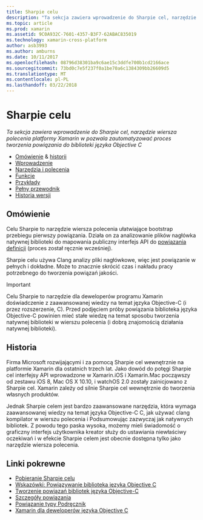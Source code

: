 ```yaml
---
title: Sharpie celu
description: "Ta sekcja zawiera wprowadzenie do Sharpie cel, narzędzie wiersza polecenia platformy Xamarin w pozwala zautomatyzować proces tworzenia powiązania do biblioteki języka Objective C"
ms.topic: article
ms.prod: xamarin
ms.assetid: 9C0A932C-7601-4357-B3F7-62ABAC835019
ms.technology: xamarin-cross-platform
author: asb3993
ms.author: amburns
ms.date: 10/11/2017
ms.openlocfilehash: 08796d38301ba9c6ae15c3ddfe700b1cd2166ace
ms.sourcegitcommit: 73bd0c7e5f237f0a1be70a6c1384309bb26609d5
ms.translationtype: MT
ms.contentlocale: pl-PL
ms.lasthandoff: 03/22/2018
---
```

# <a name="objective-sharpie"></a>Sharpie celu

_Ta sekcja zawiera wprowadzenie do Sharpie cel, narzędzie wiersza polecenia platformy Xamarin w pozwala zautomatyzować proces tworzenia powiązania do biblioteki języka Objective C_

- [Omówienie](#overview) & [historii](#history)
- [Wprowadzenie](get-started.md)
- [Narzędzia i polecenia](tools.md)
- [Funkcje](platform/index.md)
- [Przykłady](examples/index.md)
- [Pełny przewodnik](~/ios/platform/binding-objective-c/walkthrough.md)
- [Historia wersji](releases.md)

## <a name="overview"></a>Omówienie

Celu Sharpie to narzędzie wiersza polecenia ułatwiające bootstrap przebiegu pierwszy powiązania.
Działa on za analizowanie plików nagłówka natywnej biblioteki do mapowania publiczny interfejs API do [powiązania definicji](~/cross-platform/macios/binding/objective-c-libraries.md#The_API_definition_file) (proces został ręcznie wcześniej).

Sharpie celu używa Clang analizy pliki nagłówkowe, więc jest powiązanie w pełnych i dokładne. Może to znacznie skrócić czas i nakładu pracy potrzebnego do tworzenia powiązań jakości.

> [!IMPORTANT]
> Celu Sharpie to narzędzie dla deweloperów programu Xamarin doświadczenie z zaawansowanej wiedzy na temat języka Objective-C (i przez rozszerzenie, C). Przed podjęciem próby powiązania biblioteka języka Objective-C powinien mieć stałe wiedzę na temat sposobu tworzenia natywnej biblioteki w wierszu polecenia (i dobrą znajomością działania natywnej biblioteki).

## <a name="history"></a>Historia

Firma Microsoft rozwijającymi i za pomocą Sharpie cel wewnętrznie na platformie Xamarin dla ostatnich trzech lat. Jako dowód do potęgi Sharpie cel interfejsy API wprowadzone w Xamarin.iOS i Xamarin.Mac począwszy od zestawu iOS 8, Mac OS X 10.10, i watchOS 2.0 zostały zainicjowano z Sharpie cel. Xamarin zależy od silnie Sharpie cel wewnętrznie do tworzenia własnych produktów.

Jednak Sharpie celem jest bardzo zaawansowane narzędzia, która wymaga zaawansowanej wiedzy na temat języka Objective-C C, jak używać clang kompilator w wierszu polecenia i Podsumowując zazwyczaj jak natywnych bibliotek. Z powodu tego paska wysoka, możemy mieli świadomość o graficzny interfejs użytkownika kreator służy do ustawiania niewłaściwy oczekiwań i w efekcie Sharpie celem jest obecnie dostępna tylko jako narzędzie wiersza polecenia.

## <a name="related-links"></a>Linki pokrewne

- [Pobieranie Sharpie celu](https://dl.xamarin.com/objective-sharpie/ObjectiveSharpie.pkg)
- [Wskazówki: Powiązywanie biblioteka języka Objective C](~/ios/platform/binding-objective-c/walkthrough.md)
- [Tworzenie powiązań bibliotek języka Objective-C](~/cross-platform/macios/binding/objective-c-libraries.md)
- [Szczegóły powiązania](~/cross-platform/macios/binding/overview.md)
- [Powiązanie typy Podręcznik](~/cross-platform/macios/binding/binding-types-reference.md)
- [Xamarin dla deweloperów języka Objective C](~/ios/get-started/objective-c-developers/index.md)
